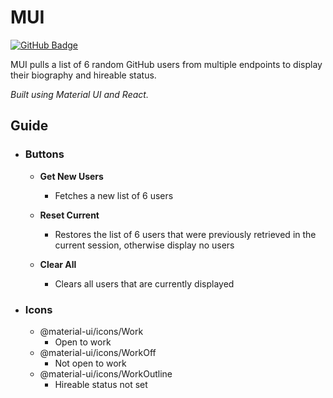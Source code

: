 # **MUI**

<a href="https://z-felixhan.github.io/react-github-users" target="_blank"><img src="https://img.shields.io/badge/Demo-GitHub%20Pages-blue?style=for-the-badge&logo=github" alt="GitHub Badge"/></a>

MUI pulls a list of 6 random GitHub users from multiple endpoints to display their biography and hireable status.

_Built using Material UI and React._

## **Guide**

- ### Buttons

  - **Get New Users**

    - Fetches a new list of 6 users

  - **Reset Current**

    - Restores the list of 6 users that were previously retrieved in the current session, otherwise display no users

  - **Clear All**

    - Clears all users that are currently displayed

- ### Icons
  - @material-ui/icons/Work
    - Open to work
  - @material-ui/icons/WorkOff
    - Not open to work
  - @material-ui/icons/WorkOutline
    - Hireable status not set

